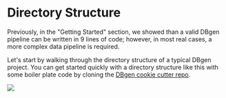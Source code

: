 # Directory Structure

Previously, in the "Getting Started" section, we showed than a valid DBgen pipeline can be written in 9 lines of code; however, in most real cases, a more complex data pipeline is required.

Let's start by walking through the directory structure of a typical DBgen project. You can get started quickly with a directory structure like this with some boiler plate code by cloning the <a href="https://github.com/modelyst/dbgen-model-template">DBgen cookie cutter repo</a>.

<img src="/Users/brianrohr/Documents/Modelyst/repos/dbgen/docs_src/directory_screenshot.png"/>

